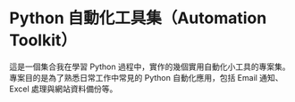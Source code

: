 # Python 自動化工具集（Automation Toolkit）
這是一個集合我在學習 Python 過程中，實作的幾個實用自動化小工具的專案集。專案目的是為了熟悉日常工作中常見的 Python 自動化應用，包括 Email 通知、Excel 處理與網站資料備份等。
